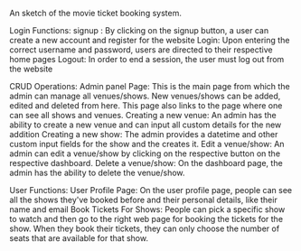 An sketch of the movie ticket booking system.

Login Functions:
signup :
By clicking on the signup button, a user can create a new account and register for the website
Login:
Upon entering the correct username and password, users are directed to their respective home pages
Logout:
In order to end a session, the user must log out from the website

CRUD Operations:
Admin panel Page:
This is the main page from which the admin can manage all venues/shows. New venues/shows can be added, edited and deleted from here. This page also links to the page where one can see all shows and venues.
Creating a new venue:
An admin has the ability to create a new venue and can input all custom details for the new addition
Creating a new show:
The admin provides a datetime and other custom input fields for the show and the creates it.
Edit a venue/show:
An admin can edit a venue/show by clicking on the respective button on the respective dashboard.
Delete a venue/show:
On the dashboard page, the admin has the ability to delete the venue/show.

User Functions:
User Profile Page:
On the user profile page, people can see all the shows they've booked before and their personal details, like their name and email
Book Tickets For Shows:
People can pick a specific show to watch  and then go to the right web page for booking the tickets for the show. When they book their tickets, they can only choose the number of seats that are available for that show.